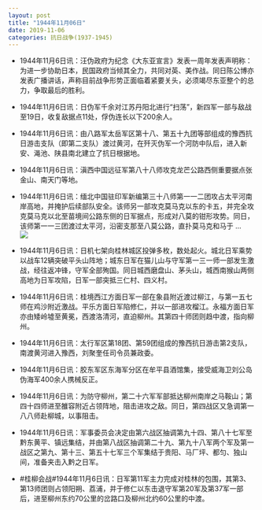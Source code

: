 ```yaml
---
layout: post
title: "1944年11月06日"
date: 2019-11-06
categories: 抗日战争(1937-1945)
---
```


<meta name="referrer" content="no-referrer" />

- 1944年11月6日讯：汪伪政府为纪念《大东亚宣言》发表一周年发表声明称：为进一步协助日本，民国政府当倾其全力，共同对英、美作战。同日陈公博亦发表广播讲话，声称目前战争形势正面临着紧要关头，必须竭尽东亚整个的总力，争取最后的胜利。 

- 1944年11月6日讯：日伪军千余对江苏丹阳北进行“扫荡”，新四军一部与敌战至19日，收复敌据点11处，俘伪连长以下200余人。 

- 1944年11月6日讯：由八路军太岳军区第十八、第五十九团等部组成的豫西抗日游击支队（即第二支队）渡过黄河，在歼灭伪军一个河防中队后，进入新安、渑池、陕县南北建立了抗日根据地。 

- 1944年11月6日讯：滇西中国远征军第八十八师攻克龙芒公路西侧重要据点张金山、南天门等地。 

- 1944年11月6日讯：缅北中国驻印军新编第三十八师第一一二团攻占太平河南岸高地，并掩护后续部队安全。该师另一部攻克莫马克以东的卡五，并完全攻克莫马克以北至苗境间公路东侧的日军据点，形成对八莫的钳形攻势。同日，该师第一一三团渡过太平河，沿密支那至八莫公路，直扑莫马克和马于 ... <br/><img src="https://wx2.sinaimg.cn/large/aca367d8ly1g8oh4bki24j20c809zaa3.jpg" />

- 1944年11月6日讯：日机七架向桂林城区投弹多枚，数处起火。城北日军乘势以战车12辆突破平头山阵地；城东日军在猫儿山与守军第一三一师一部发生激战，经往返冲锋，守军全部殉国。同日城西磨盘山、茅头山，城西南猴山两侧高地为日军攻陷，日军一部突抵三仁村、四义村。 

- 1944年11月6日讯：桂境西江方面日军一部在象县附近渡过柳江，与第一五七师在鸡沙附近激战。平乐方面日军陷修仁，并以一部进攻榴江。永福方面日军亦由矮岭墟至黄冕，西渡洛清河，直迫柳州。其第四十师团则趋中渡，指向柳州。 

- 1944年11月6日讯：太行军区第18团、第59团组成的豫西抗日游击第2支队，南渡黄河进入豫西，刘聚奎任司令员兼政委。 

- 1944年11月6日讯：胶东军区东海军分区在牟平县酒馆集，接受威海卫刘公岛伪海军400余人携械反正。 

- 1944年11月6日讯：为防守柳州，第二十六军军部抵达柳州南岸之马鞍山；第四十四师进至雒容附近占领阵地，阻击进攻之敌。同日，第四战区又急调第一八八师赴柳城，以事阻击。 

- 1944年11月6日讯：军事委员会决定由第六战区抽调第九十四、第八十七军至黔东黄平、镇远集结，并由第八战区抽调第二十九、第九十八军两个军及第一战区之第九、第十三、第五十七军三个军集结于贵阳、马厂坪、都匀、独山间，准备夹击入黔之日军。 

- #桂柳会战#1944年11月6日讯：日军第11军主力完成对桂林的包围，其第3、第13师团则占领阳朔、荔浦，并于修仁以东击退守军第20军及第37军一部后，进至柳州东约70公里的岔路口及柳州北约60公里的中渡。 

